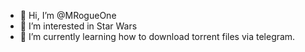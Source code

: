 - 👋 Hi, I’m @MRogueOne
- 👀 I’m interested in Star Wars
- 🌱 I’m currently learning how to download torrent files via telegram.

<!---
MRogueOne/MRogueOne is a ✨ special ✨ repository because its `README.md` (this file) appears on your GitHub profile.
You can click the Preview link to take a look at your changes.
--->
